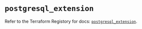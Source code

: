 # `postgresql_extension`

Refer to the Terraform Registory for docs: [`postgresql_extension`](https://www.terraform.io/docs/providers/postgresql/r/extension).

